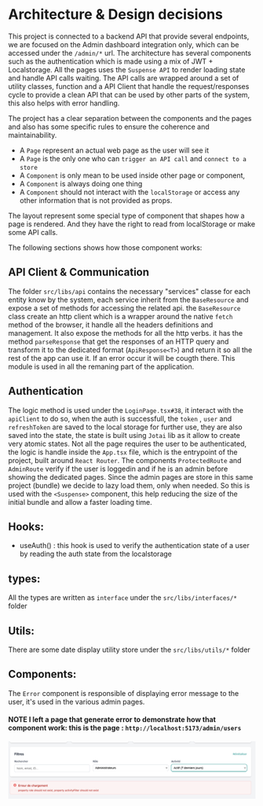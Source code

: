 # Architecture & Design decisions

This project is connected to a backend API that provide several endpoints, we are focused on the Admin dashboard integration only, which can be accessed under the `/admin/*` url. The architecture has several components such as the authentication which is made using a mix of JWT + Localstorage. All the pages uses the `Suspense API` to render loading state and handle API calls waiting. The API calls are wrapped around a set of utility classes, function and a API Client that handle the request/responses cycle to provide a clean API that can be used by other parts of the system, this also helps with error handling. 

The project has a clear separation between the components and the pages and also has some specific rules to ensure the coherence and maintainability. 
- A `Page` represent an actual web page as the user will see it
- A `Page` is the only one who can `trigger an API call` and `connect to a store`
- A `Component` is only mean to be used inside other page or component, 
- A `Component` is always doing one thing
- A `Component` should not interact with the `localStorage` or access any other information that is not provided as props.

The layout represent some special type of component that shapes how a page is rendered. And they have the right to read from localStorage or make some API calls.

The following sections shows how those component works:
 
## API Client & Communication

The folder `src/libs/api` contains the necessary "services" classe for each entity know by the system, each service inherit from the `BaseResource` and expose a set of methods for accessing the related api. 
the `BaseResource` class create an http client which is a wrapper around the native `fetch` method of the browser, it handle all the headers definitions and management. It also expose the methods for all the http verbs. it has the method `parseResponse` that get the responses of an HTTP query and transform it to the dedicated format (`ApiResponse<T>`) and return it so all the rest of the app can use it. If an error occur it will be cougth there.
This module is used in all the remaning part of the application.

## Authentication

The logic method is used under the `LoginPage.tsx#38`, it interact with the `apiClient` to do so, when the auth is successfull, the `token` , `user` and `refreshToken` are saved to the local storage for further use, they are also saved into the state, the state is built using `Jotai` lib as it allow to create very atomic states.
Not all the page requires the user to be authenticated, the logic is handle inside the `App.tsx` file, which is the entrypoint of the project, built around `React Router`. 
The components `ProtectedRoute` and `AdminRoute` verify if the user is loggedin and if he is an admin before showing the dedicated pages. 
Since the admin pages are store in this same project (bundle) we decide to lazy load them, only when needed. So this is used with the `<Suspense>` component, this help reducing the size of the initial bundle and allow a faster loading time.

## Hooks:

- useAuth() : this hook is used to verify the authentication state of a user by reading the auth state from the localstorage

## types:

All the types are written as `interface` under the `src/libs/interfaces/*` folder

## Utils:

There are some date display utility store under the `src/libs/utils/*` folder

## Components:

The `Error` component is responsible of displaying error message to the user, it's used in the various admin pages.


#### NOTE I left a page that generate error to demonstrate how that component work: this is the page : `http://localhost:5173/admin/users`

![Backend Error rendered](./error-sample.png)
